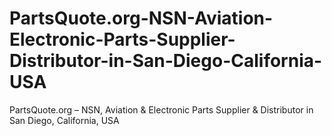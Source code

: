 # PartsQuote.org-NSN-Aviation-Electronic-Parts-Supplier-Distributor-in-San-Diego-California-USA
PartsQuote.org – NSN, Aviation &amp; Electronic Parts Supplier &amp; Distributor in San Diego, California, USA
